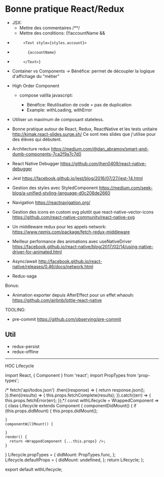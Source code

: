 # Bonne pratique React/Redux


- JSX:
  - Mettre des commentaires /**/
  - Mettre des conditions:   {!!accountName &&
 +          <Text style={styles.account}>
 +            {accountName}
 +          </Text>}

- Container vs Components
	-> Bénéfice: permet de découpler la logique d'affichage du "métier"

- High Order Component
  - compose valilla javascript:

	- Bénéfice: Réutilisation de code = pas de duplication
	- Example: withLoading, withError

- Utiliser un maximum de composant stateless.


- Bonne pratique autour de React, Redux, ReactNative et les tests unitaire
http://kimak.react-slides.surge.sh/
Ce sont mes slides que j'utilise pour des élèves qui débutent.

- Architecture redux
https://medium.com/@dan_abramov/smart-and-dumb-components-7ca2f9a7c7d0

- React Native Debugger
https://github.com/jhen0409/react-native-debugger

- Jest
https://facebook.github.io/jest/blog/2016/07/27/jest-14.html

- Gestion des styles avec StyledComponent
https://medium.com/seek-blog/a-unified-styling-language-d0c208de2660

- Navigation
https://reactnavigation.org/

- Gestion des icons en custom svg plutôt que react-native-vector-icons
https://github.com/react-native-community/react-native-svg

- Un middleware redux pour les appels network:
https://www.npmjs.com/package/fetch-redux-middleware

- Meilleur performance des animations avec useNativeDriver
https://facebook.github.io/react-native/blog/2017/02/14/using-native-driver-for-animated.html

- Async/await
http://facebook.github.io/react-native/releases/0.46/docs/network.html

- Redux-saga

Bonus:

- Animation exporter depuis AfterEffect pour un effet whaouh:
https://github.com/airbnb/lottie-react-native



TOOLING:

- pre-commit
https://github.com/observing/pre-commit



## Util

- redux-persist
- redux-offline

----------------------------
HOC Lifecycle

import React, { Component } from 'react';
import PropTypes from 'prop-types';

/* fetch('api/todos.json')
.then((response) =>  {
    return response.json();
}).then((results) => {
    this.props.fetchComplete(results);
}).catch((err) =>  {
    this.props.fetchError(err);
});*/
const withLifecycle = WrappedComponent => {
  class Lifecycle extends Component {
    componentDidMount() {
      if (this.props.didMount) {
        this.props.didMount();
      
    }
    componentWillMount() {

    }
    render() {
      return <WrappedComponent {...this.props} />;
    }
  }
  Lifecycle.propTypes = {
    didMount: PropTypes.func,
  };
  Lifecycle.defaultProps = {
    didMount: undefined,
  };
  return Lifecycle;
};

export default withLifecycle;


